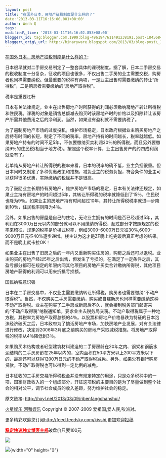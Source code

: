 ```yaml
--- 
layout: post 
title: "在国外日本，房地产征税制度是什么样的？" 
date:'2013-03-11T16:16:00.001+08:00' 
author: Wenh Q
tags:
modified\_time: '2013-03-11T16:16:02.853+08:00' 
blogger\_id: tag:blogger.com,1999:blog-4961947611491238191.post-1845684663849301411
blogger\_orig\_url: http://binaryware.blogspot.com/2013/03/blog-post\_11.html
---
```

[在国外日本，房地产征税制度是什么样的？](http://hxyl.net/2013/03/09/ribenfangchanshui/):

日本很早就对二手房交易制定了一整套具体的课税制度。据了解，日本二手房交易的税收制度十分复杂，征收的项目也很多，不仅出售二手房的业主需要交税，购房者也同样需要纳税。但最重要的税种有两项，一是业主出售时需要缴纳的转让“所得税”，二是购房者需要缴纳的“房地产取得税”。

税率是重要杠杆

日本有关法律规定，业主在出售房地产时所获得的利润必须缴纳房地产转让所得税和住民税。课税的对象是销售总额减去购买时该房地产时的价格以及扣除转让该房产所需其他费用之后的净利润。当然，如果没有盈利就不需要纳税了。

为了遏制房地产市场的过度投机，维护市场稳定，日本政府根据业主购买房地产之后持有时间的长短，制定了不同的税率。房地产持有的时间越长，税率就越低。如果房地产持有的时间不足5年，不仅要缴纳买卖利润30％的所得税，而且另外要缴纳9％的住民税(相当于地方税)。按照这个税率计算，业主出售房产的约四成利润就没有了。

若单纯从房地产转让所得税的税率来看，日本的税率的确不低，业主负担很重。但日本同时又制定了多种优惠政策和措施，减免业主的税务负担，符合条件的业主可以获得很多优惠，实际缴纳的税赋并不是很高。

为了鼓励业主长期持有房地产，维护房地产市场的稳定，日本有关法律还规定，如果业主持有房地产的时间超过5年，其转让所得税的税率就降低到了15％，住民税也降为9％。如果业主的房地产持有时间超过10年，其转让所得税税率就进—步降到10％，住民税率则降为4％。

另外，如果出售的房屋是自己的住宅，无论业主拥有的时间是否已经超过5年，其利润在3000万日元以内的部分就可以不用缴纳所得税，超过部分才按照规定的税率来稽征，规定的税率是阶梯式税率，例如3000–6000万日元征30%,6000–9000万日元征40%逐步递增。楼主认为这才是ZF晚上吃完饭后真正考虑的结果。而不是晚上就卡拉OK！

如果业主在出售了旧房之后的一年内又重新购买住房的，购房之后还可以退税。业主购买的房地产经过5年之后出售，但发生了亏损的，在满足了一定条件之后，其盈亏部分都可在规定的年限内同其他项目的房地产买卖合计缴纳所得税，其他项目房地产获得的利润可以用来折抵亏损额。

国民纳税意识强

日本在二手房交易中，不仅业主需要缴纳转让所得税，购房者也需要缴纳“不动产取得税”。当然，不仅购买二手房需要缴纳，购买或自建新房也同样需要缴纳这种不动产取得税。业主在购买了二手房或新房后不久，就会接到税务部门邮寄来的“不动产取得税”纳税通知单，要求业主去税务局交税。不动产取得税属于一种地方税，其税率为房地产取得总额的4％。以股票和房地产价格暴跌为特征的日本泡沫经济破灭之后，日本政府为了搞活房地产市场，加快房地产业发展，对有关法律进行修改，决定对2006年3月底之前购买的房地产采取减税措施，将房地产取得税的税率从4％降低到3％。

如果购买木结构或者轻型建筑材料建造的二手房房龄在20年之内、钢架和钢筋水泥结构的二手房房龄在25年以内的，室内面积在50平方米以上200平方米以下的，最高还可以获得1200万日元的不动产取得税减免。另外，如果欠有银行购房贷款，不动产取得税也可以得到一定比例的减免。

日本征收的二手房交易所得税税金并没有规定特定的用途，只是众多税种中的一项，国家财政收入的一个组成部分，开征这项税的主要目的是为了尽量做到整个社会的相对公平，调节社会成员的收入差距，努力维护社会的稳定。



原文链接: <http://hxyl.net/2013/03/09/ribenfangchanshui/>



[火星娱乐 河蟹娱乐](http://hxyl.net/) Copyright © 2007-2009
爱祖国,爱人民,唉派对。



更多精彩欢迎您订阅<http://feed.feedsky.com/kisshi>,更加欢迎[投稿](http://hxyl.net/delivery/)

[**<span
style="color: red;">稳定快速独立博客主机</span>**](http://www.gegehost.com/)破盘价只要100元

![](http://img.tongji.linezing.com/922164/tongji.gif)

![](http://www1.feedsky.com/t1/721323416/kisshi/feedsky/s.gif?r=http://hxyl.net/2013/03/09/ribenfangchanshui/){width="0"
height="0"}

